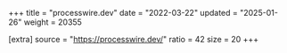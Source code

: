 +++
title = "processwire.dev"
date = "2022-03-22"
updated = "2025-01-26"
weight = 20355

[extra]
source = "https://processwire.dev/"
ratio = 42
size = 20
+++
